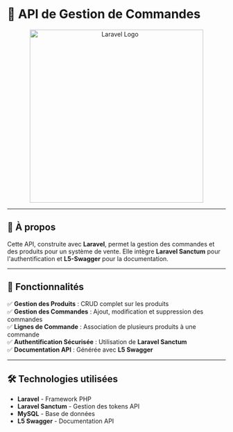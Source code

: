 # 🛒 API de Gestion de Commandes

<p align="center">
  <a href="https://laravel.com" target="_blank">
    <img src="https://raw.githubusercontent.com/laravel/art/master/logo-lockup/5%20SVG/2%20CMYK/1%20Full%20Color/laravel-logolockup-cmyk-red.svg" width="400" alt="Laravel Logo">
  </a>
</p>

---

## 📌 À propos  

Cette API, construite avec **Laravel**, permet la gestion des commandes et des produits pour un système de vente. Elle intègre **Laravel Sanctum** pour l'authentification et **L5-Swagger** pour la documentation.  

---

## 🚀 Fonctionnalités  

✅ **Gestion des Produits** : CRUD complet sur les produits  
✅ **Gestion des Commandes** : Ajout, modification et suppression des commandes  
✅ **Lignes de Commande** : Association de plusieurs produits à une commande  
✅ **Authentification Sécurisée** : Utilisation de **Laravel Sanctum**  
✅ **Documentation API** : Générée avec **L5 Swagger**  

---

## 🛠 Technologies utilisées  

- **Laravel** - Framework PHP  
- **Laravel Sanctum** - Gestion des tokens API  
- **MySQL** - Base de données  
- **L5 Swagger** - Documentation API  
